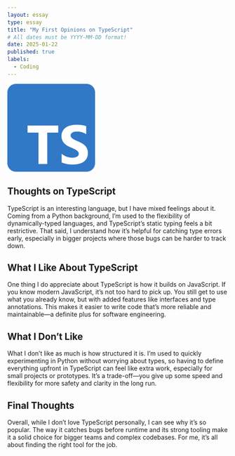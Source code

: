 ```yaml
---
layout: essay
type: essay
title: "My First Opinions on TypeScript"
# All dates must be YYYY-MM-DD format!
date: 2025-01-22
published: true
labels:
  - Coding
---
```


<img width="200px" class="rounded float-start pe-4" src="../img/typescript.png">

## Thoughts on TypeScript  

TypeScript is an interesting language, but I have mixed feelings about it. Coming from a Python background, I’m used to the flexibility of dynamically-typed languages, and TypeScript’s static typing feels a bit restrictive. That said, I understand how it’s helpful for catching type errors early, especially in bigger projects where those bugs can be harder to track down.  

## What I Like About TypeScript  

One thing I do appreciate about TypeScript is how it builds on JavaScript. If you know modern JavaScript, it’s not too hard to pick up. You still get to use what you already know, but with added features like interfaces and type annotations. This makes it easier to write code that’s more reliable and maintainable—a definite plus for software engineering.  

## What I Don’t Like  

What I don’t like as much is how structured it is. I’m used to quickly experimenting in Python without worrying about types, so having to define everything upfront in TypeScript can feel like extra work, especially for small projects or prototypes. It’s a trade-off—you give up some speed and flexibility for more safety and clarity in the long run.  

## Final Thoughts  

Overall, while I don’t love TypeScript personally, I can see why it’s so popular. The way it catches bugs before runtime and its strong tooling make it a solid choice for bigger teams and complex codebases. For me, it’s all about finding the right tool for the job.  



